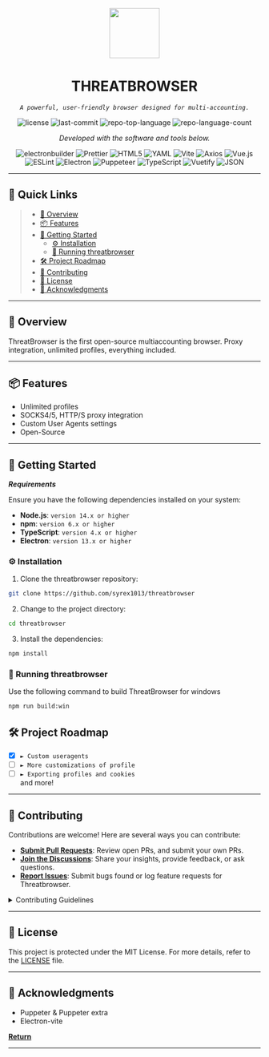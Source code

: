 <p align="center">
  <img src="https://i.imgur.com/AkCpRZk.png" width="100" />
</p>
<p align="center">
    <h1 align="center">THREATBROWSER</h1>
</p>
<p align="center">
    <em><code>A powerful, user-friendly browser designed for multi-accounting.</code></em>
</p>
<p align="center">
	<img src="https://img.shields.io/github/license/syrex1013/threatbrowser?style=flat&color=0080ff" alt="license">
	<img src="https://img.shields.io/github/last-commit/syrex1013/threatbrowser?style=flat&logo=git&logoColor=white&color=0080ff" alt="last-commit">
	<img src="https://img.shields.io/github/languages/top/syrex1013/threatbrowser?style=flat&color=0080ff" alt="repo-top-language">
	<img src="https://img.shields.io/github/languages/count/syrex1013/threatbrowser?style=flat&color=0080ff" alt="repo-language-count">
<p>
<p align="center">
		<em>Developed with the software and tools below.</em>
</p>
<p align="center">
	<img src="https://img.shields.io/badge/electronbuilder-FFFFFF.svg?style=flat&logo=electron-builder&logoColor=black" alt="electronbuilder">
	<img src="https://img.shields.io/badge/Prettier-F7B93E.svg?style=flat&logo=Prettier&logoColor=black" alt="Prettier">
	<img src="https://img.shields.io/badge/HTML5-E34F26.svg?style=flat&logo=HTML5&logoColor=white" alt="HTML5">
	<img src="https://img.shields.io/badge/YAML-CB171E.svg?style=flat&logo=YAML&logoColor=white" alt="YAML">
	<img src="https://img.shields.io/badge/Vite-646CFF.svg?style=flat&logo=Vite&logoColor=white" alt="Vite">
	<img src="https://img.shields.io/badge/Axios-5A29E4.svg?style=flat&logo=Axios&logoColor=white" alt="Axios">
	<img src="https://img.shields.io/badge/Vue.js-4FC08D.svg?style=flat&logo=vuedotjs&logoColor=white" alt="Vue.js">
	<br>
	<img src="https://img.shields.io/badge/ESLint-4B32C3.svg?style=flat&logo=ESLint&logoColor=white" alt="ESLint">
	<img src="https://img.shields.io/badge/Electron-47848F.svg?style=flat&logo=Electron&logoColor=white" alt="Electron">
	<img src="https://img.shields.io/badge/Puppeteer-40B5A4.svg?style=flat&logo=Puppeteer&logoColor=white" alt="Puppeteer">
	<img src="https://img.shields.io/badge/TypeScript-3178C6.svg?style=flat&logo=TypeScript&logoColor=white" alt="TypeScript">
	<img src="https://img.shields.io/badge/Vuetify-1867C0.svg?style=flat&logo=Vuetify&logoColor=white" alt="Vuetify">
	<img src="https://img.shields.io/badge/JSON-000000.svg?style=flat&logo=JSON&logoColor=white" alt="JSON">
</p>
<hr>

## 🔗 Quick Links

> - [📍 Overview](#-overview)
> - [📦 Features](#-features)
> - [🚀 Getting Started](#-getting-started)
>   - [⚙️ Installation](#️-installation)
>   - [🤖 Running threatbrowser](#-running-threatbrowser)
> - [🛠 Project Roadmap](#-project-roadmap)
> - [🤝 Contributing](#-contributing)
> - [📄 License](#-license)
> - [👏 Acknowledgments](#-acknowledgments)

---

## 📍 Overview

ThreatBrowser is the first open-source multiaccounting browser. Proxy integration, unlimited profiles, everything included.

---

## 📦 Features

- Unlimited profiles
- SOCKS4/5, HTTP/S proxy integration
- Custom User Agents settings
- Open-Source

---

## 🚀 Getting Started

**_Requirements_**

Ensure you have the following dependencies installed on your system:

- **Node.js**: `version 14.x or higher`
- **npm**: `version 6.x or higher`
- **TypeScript**: `version 4.x or higher`
- **Electron**: `version 13.x or higher`

### ⚙️ Installation

1. Clone the threatbrowser repository:

```sh
git clone https://github.com/syrex1013/threatbrowser
```

2. Change to the project directory:

```sh
cd threatbrowser
```

3. Install the dependencies:

```sh
npm install
```

### 🤖 Running threatbrowser

Use the following command to build ThreatBrowser for windows

```sh
npm run build:win
```

## 🛠 Project Roadmap

- [x] `► Custom useragents`
- [ ] `► More customizations of profile`
- [ ] `► Exporting profiles and cookies`  
       and more!

---

## 🤝 Contributing

Contributions are welcome! Here are several ways you can contribute:

- **[Submit Pull Requests](https://github.com/syrex1013/threatbrowser/blob/main/CONTRIBUTING.md)**: Review open PRs, and submit your own PRs.
- **[Join the Discussions](https://github.com/syrex1013/threatbrowser/discussions)**: Share your insights, provide feedback, or ask questions.
- **[Report Issues](https://github.com/syrex1013/threatbrowser/issues)**: Submit bugs found or log feature requests for Threatbrowser.

<details closed>
    <summary>Contributing Guidelines</summary>

1. **Fork the Repository**: Start by forking the project repository to your GitHub account.
2. **Clone Locally**: Clone the forked repository to your local machine using a Git client.
   ```sh
   git clone https://github.com/syrex1013/threatbrowser
   ```
3. **Create a New Branch**: Always work on a new branch, giving it a descriptive name.
   ```sh
   git checkout -b new-feature-x
   ```
4. **Make Your Changes**: Develop and test your changes locally.
5. **Commit Your Changes**: Commit with a clear message describing your updates.
   ```sh
   git commit -m 'Implemented new feature x.'
   ```
6. **Push to GitHub**: Push the changes to your forked repository.
   ```sh
   git push origin new-feature-x
   ```
7. **Submit a Pull Request**: Create a PR against the original project repository. Clearly describe the changes and their motivations.

Once your PR is reviewed and approved, it will be merged into the main branch.

</details>

---

## 📄 License

This project is protected under the MIT License. For more details, refer to the [LICENSE](https://github.com/syrex1013/threatbrowser?tab=MIT-1-ov-file#readme) file.

---

## 👏 Acknowledgments

- Puppeter & Puppeter extra
- Electron-vite

[**Return**](#-quick-links)

---
